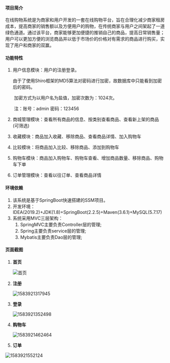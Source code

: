 #### 项目简介

在线购物系统是为商家和用户开发的一套在线购物平台，旨在合理化减少商家租房成本，提高商家的销售额以及方便用户的购物，在传统商家与用户之间架起了一道绿色通道。通过该平台，商家能够更加便捷的推销自己的商品，提高日常销售量；用户可以更加方便的浏览商品并以低于市场价的价格对有需求的商品进行购买，实现了用户和商家的双赢。

#### 功能特性

1. 用户信息模块：用户的注册登录。

   ​	由于了使用Shiro框架的MD5算法对密码进行加密，故数据库中只能看到加密后的密码。

   ​	加密方式为以用户名为盐值，加密次数为：1024次。

   ​	注：账号：admin 密码：123456

2. 商城管理模块：查看所有商品的信息、按类别查看商品、查看新上架的商品(可筛选)

3. 收藏模块：商品加入收藏、移除商品、查看商品详情、加入购物车

4. 比较模块：将商品加入比较、移除商品、添加到购物车

5. 购物车模块：商品加入购物车、购物车查看、增加商品数量、移除商品、购物车下单

6. 订单管理模块：查看以往订单、查看商品详情

#### 环境依赖

1. 该系统是基于SpringBoot快速搭建的SSM项目。
2. 开发环境：IDEA(2019.2)+JDK(1.8)+SpringBoot(2.2.5)+Maven(3.6.1)+MySQL(5.7.17)
3. 系统采用MVC三层架构：
   1. SpringMVC主要负责Controller层的管理;
   2. Spring主要负责service层的管理;
   3. Mybatis主要负责Dao层的管理;

#### 页面截图

1. **首页**

   ![首页](https://github.com/langlifei/)

   

2. **注册**

   ![1583921317945](C:\Users\allen\AppData\Roaming\Typora\typora-user-images\1583921317945.png)

   

3. **登录**

   ![1583921352498](C:\Users\allen\AppData\Roaming\Typora\typora-user-images\1583921352498.png)

   

4. **购物车**

   ![1583921462464](C:\Users\allen\AppData\Roaming\Typora\typora-user-images\1583921462464.png)

   

5. **订单**

![1583921552124](C:\Users\allen\AppData\Roaming\Typora\typora-user-images\1583921552124.png)

